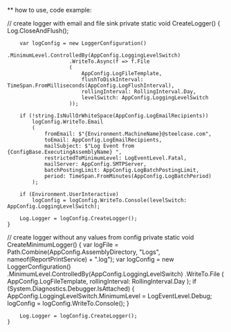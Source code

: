 ﻿** how to use, code example:

// create logger with email and file sink
    private static void CreateLogger()
    {
        Log.CloseAndFlush();

        var logConfig = new LoggerConfiguration()
                        .MinimumLevel.ControlledBy(AppConfig.LoggingLevelSwitch)
                        .WriteTo.Async(f => f.File
                        (
                            AppConfig.LogFileTemplate,
                            flushToDiskInterval: TimeSpan.FromMilliseconds(AppConfig.LogFlushInterval),
                            rollingInterval: RollingInterval.Day,
                            levelSwitch: AppConfig.LoggingLevelSwitch
                        ));

        if (!string.IsNullOrWhiteSpace(AppConfig.LogEmailRecipients))
            logConfig.WriteTo.Email
            (
                fromEmail: $"{Environment.MachineName}@steelcase.com",
                toEmail: AppConfig.LogEmailRecipients,
                mailSubject: $"Log Event from {ConfigBase.ExecutingAssemblyName} ",
                restrictedToMinimumLevel: LogEventLevel.Fatal,
                mailServer: AppConfig.SMTPServer,
                batchPostingLimit: AppConfig.LogBatchPostingLimit,
                period: TimeSpan.FromMinutes(AppConfig.LogBatchPeriod)
            );

        if (Environment.UserInteractive)
            logConfig = logConfig.WriteTo.Console(levelSwitch: AppConfig.LoggingLevelSwitch);

        Log.Logger = logConfig.CreateLogger();
    }


// create logger without any values from config
    private static void CreateMinimumLogger()
    {
        var logFile = Path.Combine(AppConfig.AssemblyDirectory, "Logs", nameof(ReportPrintService) + ".log");
        var logConfig = new LoggerConfiguration()
                                .MinimumLevel.ControlledBy(AppConfig.LoggingLevelSwitch)
                                .WriteTo.File
                                (
                                    AppConfig.LogFileTemplate,
                                    rollingInterval: RollingInterval.Day
                                );
        if (System.Diagnostics.Debugger.IsAttached)
        {
            AppConfig.LoggingLevelSwitch.MinimumLevel = LogEventLevel.Debug;
            logConfig = logConfig.WriteTo.Console();
        }

        Log.Logger = logConfig.CreateLogger();
    }
